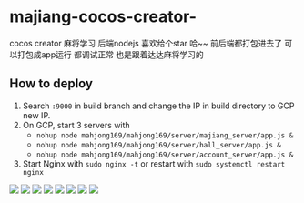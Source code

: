 # majiang-cocos-creator-
cocos creator 麻将学习  后端nodejs 喜欢给个star 哈~~
前后端都打包进去了 可以打包成app运行 都调试正常 也是跟着达达麻将学习的

## How to deploy
1. Search `:9000` in build branch and change the IP in build directory to GCP new IP.
2. On GCP, start 3 servers with
   - `nohup node mahjong169/mahjong169/server/majiang_server/app.js &`
   - `nohup node mahjong169/mahjong169/server/hall_server/app.js &`
   - `nohup node mahjong169/mahjong169/server/account_server/app.js &`
3. Start Nginx with `sudo nginx -t` or restart with `sudo systemctl restart nginx`

![](https://github.com/balckban/majiang-cocos-creator/blob/master/img/1.jpg)
![](https://github.com/balckban/majiang-cocos-creator/blob/master/img/2.jpg)
![](https://github.com/balckban/majiang-cocos-creator/blob/master/img/3.jpg)
![](https://github.com/balckban/majiang-cocos-creator/blob/master/img/4.jpg)
![](https://github.com/balckban/majiang-cocos-creator/blob/master/img/5.jpg)
![](https://github.com/balckban/majiang-cocos-creator/blob/master/img/6.jpg)
![](https://github.com/balckban/majiang-cocos-creator/blob/master/img/7.jpg)
![](https://github.com/balckban/majiang-cocos-creator/blob/master/img/8.jpg)
